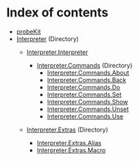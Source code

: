 # Index of contents

- [probeKit](/DOCS/probeKit.md)
- [Interpreter](/DOCS/Interpreter/) (Directory)
    - [Interpreter.Interpreter](/DOCS/Interpreter/Interpreter.md)
        - [Interpreter.Commands](/DOCS/Interpreter/Commands/) (Directory)
            - [Interpreter.Commands.About](/DOCS/Interpreter/Commands/About.md)
            - [Interpreter.Commands.Back](/DOCS/Interpreter/Commands/Back.md)
            - [Interpreter.Commands.Do](/DOCS/Interpreter/Commands/Do.md)
            - [Interpreter.Commands.Set](/DOCS/Interpreter/Commands/Set.md)
            - [Interpreter.Commands.Show](/DOCS/Interpreter/Commands/Show.md)
            - [Interpreter.Commands.Unset](/DOCS/Interpreter/Commands/Unset.md)
            - [Interpreter.Commands.Use](/DOCS/Interpreter/Commands/Use.md)

    - [Interpreter.Extras](/DOCS/Interpreter/Extras/) (Directory)
        - [Interpreter.Extras.Alias](/DOCS/Interpreter/Extras/Alias.md)
        - [Interpreter.Extras.Macro](/DOCS/Interpreter/Extras/Macro.md)

